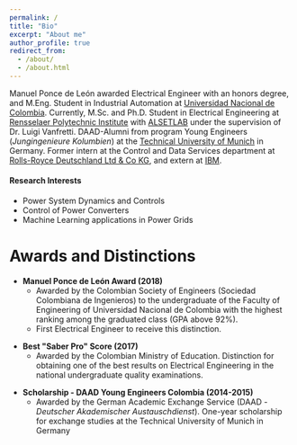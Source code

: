 ```yaml
---
permalink: /
title: "Bio"
excerpt: "About me"
author_profile: true
redirect_from:
  - /about/
  - /about.html
---
```


Manuel Ponce de León awarded Electrical Engineer with an honors degree, and M.Eng. Student in Industrial Automation at [Universidad Nacional de Colombia](https://unal.edu.co). Currently, M.Sc. and Ph.D. Student in Electrical Engineering at [Rensselaer Polytechnic Institute](https://rpi.edu) with [ALSETLAB](https://alsetlab.com) under the supervision of Dr. Luigi Vanfretti. DAAD-Alumni from program Young Engineers (*Jungingenieure Kolumbien*) at the [Technical University of Munich](https://www.tum.de/) in Germany. Former intern at the Control and Data Services department at [Rolls-Royce Deutschland Ltd & Co KG](https://www.rolls-royce.com/country-sites/deutschland.aspx), and extern at [IBM](https://www.ibm.com/us-en/).

#### Research Interests
* Power System Dynamics and Controls
* Control of Power Converters
* Machine Learning applications in Power Grids

Awards and Distinctions
=====================

* **Manuel Ponce de León Award (2018)**
  * Awarded by the Colombian Society of Engineers (Sociedad Colombiana de Ingenieros) to the undergraduate of the Faculty of Engineering of Universidad Nacional de Colombia with the highest ranking among the graduated class (GPA above 92%).
  * First Electrical Engineer to receive this distinction.

<!--* **Commencement Speech (2017)**
  * Universidad Nacional de Colombia
-->

* **Best "Saber Pro" Score (2017)**
  * Awarded by the Colombian Ministry of Education. Distinction for obtaining one of the best results on Electrical Engineering in the national undergraduate quality examinations.

<!--
* **Scholarship - DAAD Winter School (2017)**
  * Awarded by the German Academic Exchange Service (DAAD - Deutscher Akademischer %Austauschdienst). Two-month scholarship for studies in German language, economy and %intercultural communication at the Albert-Ludwigs-Universität Freiburg in Germany
-->

* **Scholarship - DAAD Young Engineers Colombia (2014-2015)**
  * Awarded by the German Academic Exchange Service (DAAD - *Deutscher Akademischer Austauschdienst*). One-year scholarship for exchange studies at the Technical University of Munich in Germany

<!--
* Undergraduate Semester Tuition Waiver and Honor Tuition (2011-2016)
  * Awarded by the Universidad Nacional de Colombia to undergraduate students with the highest GPA of each semester (received for 11 semesters)
  -->
